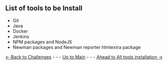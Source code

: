 ## List of tools to be Install 
- Git
- Java
- Docker
- Jenkins
- NPM packages and NodeJS
- Newman packages and Newman reporter htmlextra package 


[<- Back to Challenges](../Overview/Challenges.md) - - - [Up to Main](../main.md) - - - [Ahead to All tools installation ->](../Installation/tools_Install.md)
